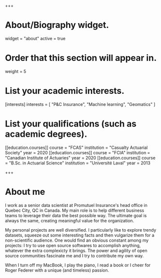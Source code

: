 +++
# About/Biography widget.
widget = "about"
active = true

# Order that this section will appear in.
weight = 5

# List your academic interests.
[interests]
  interests = [
    "P&C Insurance",
    "Machine learning",
    "Geomatics"
  ]

# List your qualifications (such as academic degrees).
[[education.courses]]
  course = "FCAS"
  institution = "Casualty Actuarial Society"
  year = 2020
[[education.courses]]
  course = "FCIA"
  institution = "Canadian Institute of Actuaries"
  year = 2020
[[education.courses]]
  course = "B.Sc. in Actuarial Science"
  institution = "Université Laval"
  year = 2013
 
+++

# About me

I work as a senior data scientist at Promutuel Insurance's head office in Quebec City, QC in Canada. My main role is to help different business teams to leverage their data the best possible way. The ultimate goal is always the same, creating meaningful value for the organization.

My personal projects are well diversified. I particularly like to explore trendy datasets, squeeze out some interesting facts and then vulgarize them for a non-scientific audience. One would find an obvious constant among my projects: I try to use open source softwares to accomplish anything, whatever the extra complexicty it brings. The power and agility of open source communities fascinate me and I try to contribute my own way.

When I turn off my MacBook, I play the piano, I read a book or I cheer for Roger Federer with a unique (and timeless) passion.
